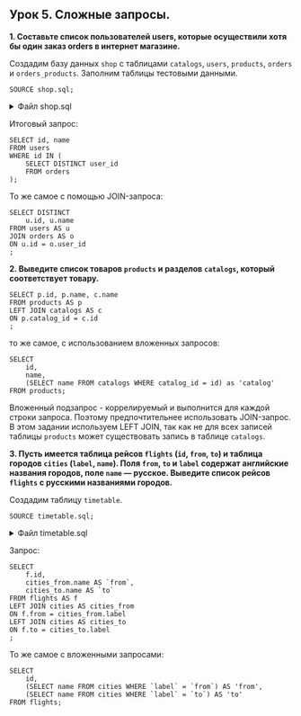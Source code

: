 ## Урок 5. Сложные запросы.

**1. Составьте список пользователей users, которые осуществили хотя бы один заказ orders в интернет магазине.**

Создадим базу данных `shop` с таблицами `catalogs`, `users`, `products`, `orders` и `orders_products`. Заполним таблицы тестовыми данными.

```mysql
SOURCE shop.sql;
```

<details><summary>Файл shop.sql</summary>

```mysql
DROP DATABASE IF EXISTS shop;
CREATE DATABASE shop;
USE shop;

DROP TABLE IF EXISTS catalogs;
CREATE TABLE catalogs (
	id SERIAL PRIMARY KEY,
	name VARCHAR(255) COMMENT 'Название раздела',
	UNIQUE unique_name(name(10))
) COMMENT = 'Разделы интернет-магазина';

INSERT INTO catalogs VALUES
	(NULL, 'Процессоры'),
	(NULL, 'Материнские платы'),
	(NULL, 'Видеокарты'),
	(NULL, 'Жесткие диски'),
	(NULL, 'Оперативная память');

DROP TABLE IF EXISTS users;
CREATE TABLE users (
	id SERIAL PRIMARY KEY,
	name VARCHAR(255) COMMENT 'Имя покупателя',
	birthday_at DATE COMMENT 'Дата рождения',
	created_at DATETIME DEFAULT CURRENT_TIMESTAMP,
	updated_at DATETIME DEFAULT CURRENT_TIMESTAMP ON UPDATE CURRENT_TIMESTAMP
) COMMENT = 'Покупатели';

INSERT INTO users (name, birthday_at) VALUES
	('Геннадий', '1990-10-05'),
	('Наталья', '1984-11-12'),
	('Александр', '1985-05-20'),
	('Сергей', '1988-02-14'),
	('Иван', '1998-01-12'),
	('Мария', '1992-08-29');

DROP TABLE IF EXISTS products;
CREATE TABLE products (
	id SERIAL PRIMARY KEY,
	name VARCHAR(255) COMMENT 'Название',
	description TEXT COMMENT 'Описание',
	price DECIMAL (11,2) COMMENT 'Цена',
	catalog_id BIGINT UNSIGNED,
	created_at DATETIME DEFAULT CURRENT_TIMESTAMP,
	updated_at DATETIME DEFAULT CURRENT_TIMESTAMP ON UPDATE CURRENT_TIMESTAMP,
	FOREIGN KEY fk_catalog_id (catalog_id) REFERENCES catalogs (id) ON DELETE CASCADE ON UPDATE CASCADE
) COMMENT = 'Товарные позиции';

INSERT INTO products
	(name, description, price, catalog_id)
VALUES
	('Intel Core i3-8100', 'Процессор для настольных персональных компьютеров, основанных на платформе Intel.', 7890.00, 1),
	('Intel Core i5-7400', 'Процессор для настольных персональных компьютеров, основанных на платформе Intel.', 12700.00, 1),
	('AMD FX-8320E', 'Процессор для настольных персональных компьютеров, основанных на платформе AMD.', 4780.00, 1),
	('AMD FX-8320', 'Процессор для настольных персональных компьютеров, основанных на платформе AMD.', 7120.00, 1),
	('ASUS ROG MAXIMUS X HERO', 'Материнская плата ASUS ROG MAXIMUS X HERO, Z370, Socket 1151-V2, DDR4, ATX', 19310.00, 2),
	('Gigabyte H310M S2H', 'Материнская плата Gigabyte H310M S2H, H310, Socket 1151-V2, DDR4, mATX', 4790.00, 2),
	('MSI B250M GAMING PRO', 'Материнская плата MSI B250M GAMING PRO, B250, Socket 1151, DDR4, mATX', 5060.00, 2);

DROP TABLE IF EXISTS orders;
CREATE TABLE orders (
	id SERIAL PRIMARY KEY,
	user_id BIGINT UNSIGNED,
	created_at DATETIME DEFAULT CURRENT_TIMESTAMP,
	updated_at DATETIME DEFAULT CURRENT_TIMESTAMP ON UPDATE CURRENT_TIMESTAMP,
	FOREIGN KEY fk_user_id (user_id) REFERENCES users (id) ON DELETE CASCADE ON UPDATE CASCADE
) COMMENT = 'Заказы';

INSERT INTO orders
	(user_id)
VALUES
	(1),
	(2),
	(2),
	(4);


DROP TABLE IF EXISTS orders_products;
CREATE TABLE orders_products (
	id SERIAL PRIMARY KEY,
	order_id BIGINT UNSIGNED,
	product_id BIGINT UNSIGNED,
	total INT UNSIGNED DEFAULT 1 COMMENT 'Количество заказанных товарных позиций',
	created_at DATETIME DEFAULT CURRENT_TIMESTAMP,
	updated_at DATETIME DEFAULT CURRENT_TIMESTAMP ON UPDATE CURRENT_TIMESTAMP,
	FOREIGN KEY fk_order_id (order_id) REFERENCES orders (id) ON DELETE CASCADE ON UPDATE CASCADE,
	FOREIGN KEY fk_product_id (product_id) REFERENCES products (id) ON DELETE CASCADE ON UPDATE CASCADE
) COMMENT = 'Состав заказа';

INSERT INTO orders_products
	(order_id, product_id)
VALUES
	(1, 2),
	(1, 3),
	(2, 1),
	(2, 2),
	(2, 3),
	(3, 5),
	(4, 6),
	(4, 2);
```

</details>

Итоговый запрос:

```mysql
SELECT id, name
FROM users
WHERE id IN (
	SELECT DISTINCT user_id
	FROM orders
);
```

То же самое с помощью JOIN-запроса:

```mysql
SELECT DISTINCT
	u.id, u.name
FROM users AS u
JOIN orders AS o
ON u.id = o.user_id
;
```

**2. Выведите список товаров `products` и разделов `catalogs`, который соответствует товару.**

```mysql
SELECT p.id, p.name, c.name
FROM products AS p
LEFT JOIN catalogs AS c
ON p.catalog_id = c.id
;
```

то же самое, с использованием вложенных запросов:

```mysql
SELECT
	id,
	name,
	(SELECT name FROM catalogs WHERE catalog_id = id) as 'catalog'
FROM products;
```

Вложенный подзапрос - коррелируемый и выполнится для каждой строки запроса. Поэтому предпочтительнее использовать JOIN-запрос.
В этом задании используем LEFT JOIN, так как не для всех записей таблицы `products` может существовать запись в таблице `catalogs`.

**3. Пусть имеется таблица рейсов `flights` (`id`, `from`, `to`) и таблица городов `cities` (`label`, `name`). Поля `from`, `to` и `label` содержат английские названия городов, поле `name` — русское. Выведите список рейсов `flights` с русскими названиями городов.**

Создадим таблицу `timetable`.

```mysql
SOURCE timetable.sql;
```

<details><summary>Файл timetable.sql</summary>

```mysql
DROP DATABASE IF EXISTS example;
CREATE DATABASE example CHARACTER SET utf8mb4 COLLATE utf8mb4_unicode_ci;

USE example;

DROP TABLE IF EXISTS flights;
CREATE TABLE flights (
	id SERIAL PRIMARY KEY,
	`from` VARCHAR(255),
	`to` VARCHAR(255)
) COMMENT = 'Список маршрутов';

INSERT INTO flights (`from`, `to`) VALUES
	('moscow', 'omsk'),
	('novgorod', 'kazan'),
	('irkutsk', 'moscow'),
	('omsk', 'irkutsk'),
	('moscow', 'kazan');

DROP TABLE IF EXISTS cities;
CREATE TABLE cities (
	`label` VARCHAR(255),
	name VARCHAR(255)
) COMMENT = 'Лейблы городов';

INSERT INTO cities (`label`, name) VALUES
	('moscow', 'Москва'),
	('irkutsk', 'Иркутск'),
	('novgorod', 'Новгород'),
	('kazan', 'Казань'),
	('omsk', 'Омск');
```

</details>

Запрос:

```mysql
SELECT
	f.id,
	cities_from.name AS `from`,
	cities_to.name AS `to`
FROM flights AS f
LEFT JOIN cities AS cities_from
ON f.from = cities_from.label
LEFT JOIN cities AS cities_to
ON f.to = cities_to.label
;
```

То же самое с вложенными запросами:

```mysql
SELECT
	id,
	(SELECT name FROM cities WHERE `label` = `from`) AS 'from',
	(SELECT name FROM cities WHERE `label` = `to`) AS 'to'
FROM flights;
```
